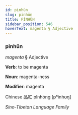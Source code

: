 ```yaml
---
id: pinhün
slug: pinhün
title: PİNHÜN
sidebar_position: 546
hoverText: magenta § Adjective
---
```


### pinhün

*magenta* **§** Adjective

**Verb**: to be magenta

**Noun**: magenta-ness

**Modifier**: magenta

Chinese 品紅 pǐnhóng [pʰinhʊŋ]

*Sino-Tibetan Language Family*